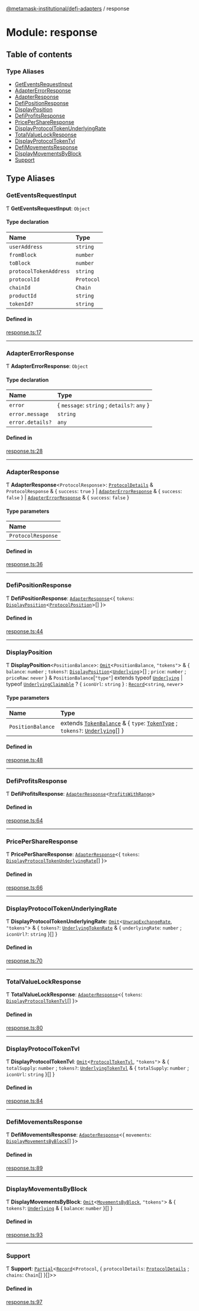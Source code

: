 [@metamask-institutional/defi-adapters](../README.md) / response

# Module: response

## Table of contents

### Type Aliases

- [GetEventsRequestInput](response.md#geteventsrequestinput)
- [AdapterErrorResponse](response.md#adaptererrorresponse)
- [AdapterResponse](response.md#adapterresponse)
- [DefiPositionResponse](response.md#defipositionresponse)
- [DisplayPosition](response.md#displayposition)
- [DefiProfitsResponse](response.md#defiprofitsresponse)
- [PricePerShareResponse](response.md#pricepershareresponse)
- [DisplayProtocolTokenUnderlyingRate](response.md#displayprotocoltokenunderlyingrate)
- [TotalValueLockResponse](response.md#totalvaluelockresponse)
- [DisplayProtocolTokenTvl](response.md#displayprotocoltokentvl)
- [DefiMovementsResponse](response.md#defimovementsresponse)
- [DisplayMovementsByBlock](response.md#displaymovementsbyblock)
- [Support](response.md#support)

## Type Aliases

### GetEventsRequestInput

Ƭ **GetEventsRequestInput**: `Object`

#### Type declaration

| Name | Type |
| :------ | :------ |
| `userAddress` | `string` |
| `fromBlock` | `number` |
| `toBlock` | `number` |
| `protocolTokenAddress` | `string` |
| `protocolId` | `Protocol` |
| `chainId` | `Chain` |
| `productId` | `string` |
| `tokenId?` | `string` |

#### Defined in

[response.ts:17](https://github.com/consensys-vertical-apps/mmi-defi-adapters/blob/main/src/types/response.ts#L17)

___

### AdapterErrorResponse

Ƭ **AdapterErrorResponse**: `Object`

#### Type declaration

| Name | Type |
| :------ | :------ |
| `error` | { `message`: `string` ; `details?`: `any`  } |
| `error.message` | `string` |
| `error.details?` | `any` |

#### Defined in

[response.ts:28](https://github.com/consensys-vertical-apps/mmi-defi-adapters/blob/main/src/types/response.ts#L28)

___

### AdapterResponse

Ƭ **AdapterResponse**<`ProtocolResponse`\>: [`ProtocolDetails`](adapter.md#protocoldetails) & `ProtocolResponse` & { `success`: ``true``  } \| [`AdapterErrorResponse`](response.md#adaptererrorresponse) & { `success`: ``false``  } \| [`AdapterErrorResponse`](response.md#adaptererrorresponse) & { `success`: ``false``  }

#### Type parameters

| Name |
| :------ |
| `ProtocolResponse` |

#### Defined in

[response.ts:36](https://github.com/consensys-vertical-apps/mmi-defi-adapters/blob/main/src/types/response.ts#L36)

___

### DefiPositionResponse

Ƭ **DefiPositionResponse**: [`AdapterResponse`](response.md#adapterresponse)<{ `tokens`: [`DisplayPosition`](response.md#displayposition)<[`ProtocolPosition`](../interfaces/adapter.ProtocolPosition.md)\>[]  }\>

#### Defined in

[response.ts:44](https://github.com/consensys-vertical-apps/mmi-defi-adapters/blob/main/src/types/response.ts#L44)

___

### DisplayPosition

Ƭ **DisplayPosition**<`PositionBalance`\>: [`Omit`]( https://www.typescriptlang.org/docs/handbook/utility-types.html#omittype-keys )<`PositionBalance`, ``"tokens"``\> & { `balance`: `number` ; `tokens?`: [`DisplayPosition`](response.md#displayposition)<[`Underlying`](../interfaces/adapter.Underlying.md)\>[] ; `price`: `number` ; `priceRaw`: `never`  } & `PositionBalance`[``"type"``] extends typeof [`Underlying`](adapter.md#underlying) \| typeof [`UnderlyingClaimable`](adapter.md#underlyingclaimable) ? { `iconUrl`: `string`  } : [`Record`]( https://www.typescriptlang.org/docs/handbook/utility-types.html#recordkeys-type )<`string`, `never`\>

#### Type parameters

| Name | Type |
| :------ | :------ |
| `PositionBalance` | extends [`TokenBalance`](../interfaces/adapter.TokenBalance.md) & { `type`: [`TokenType`](adapter.md#tokentype) ; `tokens?`: [`Underlying`](../interfaces/adapter.Underlying.md)[]  } |

#### Defined in

[response.ts:48](https://github.com/consensys-vertical-apps/mmi-defi-adapters/blob/main/src/types/response.ts#L48)

___

### DefiProfitsResponse

Ƭ **DefiProfitsResponse**: [`AdapterResponse`](response.md#adapterresponse)<[`ProfitsWithRange`](../interfaces/adapter.ProfitsWithRange.md)\>

#### Defined in

[response.ts:64](https://github.com/consensys-vertical-apps/mmi-defi-adapters/blob/main/src/types/response.ts#L64)

___

### PricePerShareResponse

Ƭ **PricePerShareResponse**: [`AdapterResponse`](response.md#adapterresponse)<{ `tokens`: [`DisplayProtocolTokenUnderlyingRate`](response.md#displayprotocoltokenunderlyingrate)[]  }\>

#### Defined in

[response.ts:66](https://github.com/consensys-vertical-apps/mmi-defi-adapters/blob/main/src/types/response.ts#L66)

___

### DisplayProtocolTokenUnderlyingRate

Ƭ **DisplayProtocolTokenUnderlyingRate**: [`Omit`]( https://www.typescriptlang.org/docs/handbook/utility-types.html#omittype-keys )<[`UnwrapExchangeRate`](../interfaces/adapter.UnwrapExchangeRate.md), ``"tokens"``\> & { `tokens?`: [`UnderlyingTokenRate`](../interfaces/adapter.UnderlyingTokenRate.md) & { `underlyingRate`: `number` ; `iconUrl?`: `string`  }[]  }

#### Defined in

[response.ts:70](https://github.com/consensys-vertical-apps/mmi-defi-adapters/blob/main/src/types/response.ts#L70)

___

### TotalValueLockResponse

Ƭ **TotalValueLockResponse**: [`AdapterResponse`](response.md#adapterresponse)<{ `tokens`: [`DisplayProtocolTokenTvl`](response.md#displayprotocoltokentvl)[]  }\>

#### Defined in

[response.ts:80](https://github.com/consensys-vertical-apps/mmi-defi-adapters/blob/main/src/types/response.ts#L80)

___

### DisplayProtocolTokenTvl

Ƭ **DisplayProtocolTokenTvl**: [`Omit`]( https://www.typescriptlang.org/docs/handbook/utility-types.html#omittype-keys )<[`ProtocolTokenTvl`](../interfaces/adapter.ProtocolTokenTvl.md), ``"tokens"``\> & { `totalSupply`: `number` ; `tokens?`: [`UnderlyingTokenTvl`](../interfaces/adapter.UnderlyingTokenTvl.md) & { `totalSupply`: `number` ; `iconUrl`: `string`  }[]  }

#### Defined in

[response.ts:84](https://github.com/consensys-vertical-apps/mmi-defi-adapters/blob/main/src/types/response.ts#L84)

___

### DefiMovementsResponse

Ƭ **DefiMovementsResponse**: [`AdapterResponse`](response.md#adapterresponse)<{ `movements`: [`DisplayMovementsByBlock`](response.md#displaymovementsbyblock)[]  }\>

#### Defined in

[response.ts:89](https://github.com/consensys-vertical-apps/mmi-defi-adapters/blob/main/src/types/response.ts#L89)

___

### DisplayMovementsByBlock

Ƭ **DisplayMovementsByBlock**: [`Omit`]( https://www.typescriptlang.org/docs/handbook/utility-types.html#omittype-keys )<[`MovementsByBlock`](../interfaces/adapter.MovementsByBlock.md), ``"tokens"``\> & { `tokens?`: [`Underlying`](../interfaces/adapter.Underlying.md) & { `balance`: `number`  }[]  }

#### Defined in

[response.ts:93](https://github.com/consensys-vertical-apps/mmi-defi-adapters/blob/main/src/types/response.ts#L93)

___

### Support

Ƭ **Support**: [`Partial`]( https://www.typescriptlang.org/docs/handbook/utility-types.html#partialtype )<[`Record`]( https://www.typescriptlang.org/docs/handbook/utility-types.html#recordkeys-type )<`Protocol`, { `protocolDetails`: [`ProtocolDetails`](adapter.md#protocoldetails) ; `chains`: `Chain`[]  }[]\>\>

#### Defined in

[response.ts:97](https://github.com/consensys-vertical-apps/mmi-defi-adapters/blob/main/src/types/response.ts#L97)
